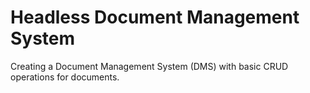 # Headless Document Management System

Creating a Document Management System (DMS) with basic CRUD operations for documents.